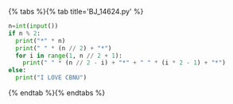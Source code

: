 {% tabs %}{% tab title='BJ_14624.py' %}

```py
n=int(input())
if n % 2:
  print("*" * n)
  print(" " * (n // 2) + "*")
  for i in range(1, n // 2 + 1):
    print(" " * (n // 2 - i) + "*" + " " * (i * 2 - 1) + "*")
else:
  print("I LOVE CBNU")
```

{% endtab %}{% endtabs %}
